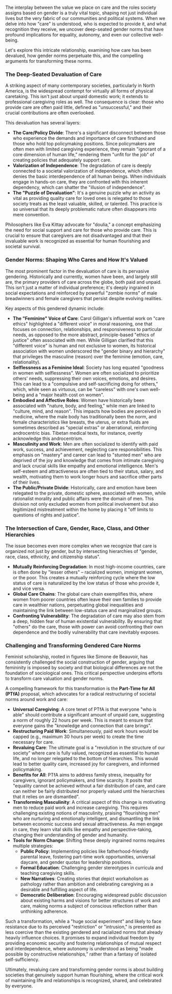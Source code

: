The interplay between the value we place on care and the roles society assigns based on gender is a truly vital topic, shaping not just individual lives but the very fabric of our communities and political systems. When we delve into how "care" is understood, who is expected to provide it, and what recognition they receive, we uncover deep-seated gender norms that have profound implications for equality, autonomy, and even our collective well-being.

Let's explore this intricate relationship, examining how care has been devalued, how gender norms perpetuate this, and the compelling arguments for transforming these norms.

### The Deep-Seated Devaluation of Care

A striking aspect of many contemporary societies, particularly in North America, is the widespread contempt for virtually all forms of physical caretaking. This isn't just about unpaid domestic work; it extends to professional caregiving roles as well. The consequence is clear: those who provide care are often paid little, defined as "unsuccessful," and their crucial contributions are often overlooked.

This devaluation has several layers:

- **The Care/Policy Divide**: There's a significant disconnect between those who experience the demands and importance of care firsthand and those who hold top policymaking positions. Since policymakers are often men with limited caregiving experience, they remain "ignorant of a core dimension of human life," rendering them "unfit for the job" of creating policies that adequately support care.
- **Valorization of Independence**: The degradation of care is deeply connected to a societal valorization of independence, which often denies the basic interdependence of all human beings. When individuals engage in hands-on care, they are confronted with this inherent dependency, which can shatter the "illusion of independence".
- **The "Puzzle of Devaluation"**: It's a genuine puzzle why an activity as vital as providing quality care for loved ones is relegated to those society treats as the least valuable, skilled, or talented. This practice is so universal that its deeply problematic nature often disappears into mere convention.

Philosophers like Eva Kittay advocate for "doulia," a concept emphasizing the need for social support and care for those who provide care. This is crucial to ensure that caregivers are not disadvantaged and that their invaluable work is recognized as essential for human flourishing and societal survival.

### Gender Norms: Shaping Who Cares and How It's Valued

The most prominent factor in the devaluation of care is its pervasive gendering. Historically and currently, women have been, and largely still are, the primary providers of care across the globe, both paid and unpaid. This isn't just a matter of individual preference; it's deeply ingrained in social expectations and reinforced by powerful "zombie norms" of male breadwinners and female caregivers that persist despite evolving realities.

Key aspects of this gendered dynamic include:

- **The "Feminine" Voice of Care**: Carol Gilligan's influential work on "care ethics" highlighted a "different voice" in moral reasoning, one that focuses on connection, relationships, and responsiveness to particular needs, as opposed to the more abstract, principle-based "ethics of justice" often associated with men. While Gilligan clarified that this "different voice" is human and not exclusive to women, its historical association with women underscored the "gender binary and hierarchy" that privileges the masculine (reason) over the feminine (emotion, care, relationality).
- **Selflessness as a Feminine Ideal**: Society has long equated "goodness in women with selflessness". Women are often socialized to prioritize others' needs, suppressing their own voices, emotions, and desires. This can lead to a "compulsive and self-sacrificing doing for others," which, while seen as virtuous, can be "careless" with one's own well-being and a "major health cost on women".
- **Embodied and Affective Roles**: Women have historically been associated with "nature, body, and feeling," while men are linked to "culture, mind, and reason". This impacts how bodies are perceived in medicine, where the male body has traditionally been the norm, and female characteristics like breasts, the uterus, or extra fluids are sometimes described as "special extras" or aberrational, reinforcing androcentric bias. Tibetan medical texts, for instance, overtly acknowledge this androcentrism.
- **Masculinity and Work**: Men are often socialized to identify with paid work, success, and achievement, neglecting care responsibilities. This emphasis on "mastery" and career can lead to "stunted men" who are deprived of the joy and knowledge that comes from intimate caregiving and lack crucial skills like empathy and emotional intelligence. Men's self-esteem and attractiveness are often tied to their status, salary, and wealth, motivating them to work longer hours and sacrifice other parts of their lives.
- **The Public/Private Divide**: Historically, care and emotion have been relegated to the private, domestic sphere, associated with women, while rationalist morality and public affairs were the domain of men. This division not only excluded women from political involvement but also legitimized mistreatment within the home by placing it "off limits to questions of rights and justice".

### The Intersection of Care, Gender, Race, Class, and Other Hierarchies

The issue becomes even more complex when we recognize that care is organized not just by gender, but by intersecting hierarchies of "gender, race, class, ethnicity, and citizenship status".

- **Mutually Reinforcing Degradation**: In most high-income countries, care is often done by "lesser others" – racialized women, immigrant women, or the poor. This creates a mutually reinforcing cycle where the low status of care is naturalized by the low status of those who provide it, and vice versa.
- **Global Care Chains**: The global care chain exemplifies this, where women from poorer countries often leave their own families to provide care in wealthier nations, perpetuating global inequalities and maintaining the link between low-status care and marginalized groups.
- **Confronting Vulnerability**: The degradation of care may also stem from a deep, hidden fear of human existential vulnerability. By ensuring that "others" do the care, those with power can avoid confronting their own dependence and the bodily vulnerability that care inevitably exposes.

### Challenging and Transforming Gendered Care Norms

Feminist scholarship, rooted in figures like Simone de Beauvoir, has consistently challenged the social construction of gender, arguing that femininity is imposed by society and that biological differences are not the foundation of sociological ones. This critical perspective underpins efforts to transform care valuation and gender norms.

A compelling framework for this transformation is the **Part-Time for All (PTfA)** proposal, which advocates for a radical restructuring of societal norms around work and care:

- **Universal Caregiving**: A core tenet of PTfA is that everyone "who is able" should contribute a significant amount of unpaid care, suggesting a norm of roughly 22 hours per week. This is meant to ensure that everyone gains the "knowledge and connection that care brings".
- **Restructuring Paid Work**: Simultaneously, paid work hours would be capped (e.g., maximum 30 hours per week) to create the time necessary for care.
- **Revaluing Care**: The ultimate goal is a "revolution in the structure of our society" where care is fully valued, recognized as essential to human life, and no longer relegated to the bottom of hierarchies. This would lead to better quality care, increased joy for caregivers, and informed policymaking.
- **Benefits for All**: PTfA aims to address family stress, inequality for caregivers, ignorant policymakers, and time scarcity. It posits that "equality cannot be achieved without a fair distribution of care, and care can neither be fairly distributed nor properly valued until the hierarchies that it relies on are dismantled".
- **Transforming Masculinity**: A critical aspect of this change is motivating men to reduce paid work and increase caregiving. This requires challenging existing notions of masculinity, praising "flourishing men" who are nurturing and emotionally intelligent, and dismantling the link between economic success and sexual attractiveness. As men engage in care, they learn vital skills like empathy and perspective-taking, changing their understanding of gender and humanity.
- **Tools for Norm Change**: Shifting these deeply ingrained norms requires multiple strategies:
    - **Public Policy**: Implementing policies like fatherhood-friendly parental leave, fostering part-time work opportunities, universal daycare, and gender quotas for leadership positions.
    - **Formal Education**: Challenging gender stereotypes in curricula and teaching caregiving skills.
    - **New Narratives**: Creating stories that depict workaholism as pathology rather than ambition and celebrating caregiving as a desirable and fulfilling aspect of life.
    - **Democratic Deliberation**: Encouraging widespread public discussion about existing harms and visions for better structures of work and care, making norms a subject of conscious reflection rather than unthinking adherence.

Such a transformation, while a "huge social experiment" and likely to face resistance due to its perceived "restriction" or "intrusion," is presented as less coercive than the existing gendered and racialized norms that already heavily influence choices. It promises to expand individual freedom by providing economic security and fostering relationships of mutual respect and interdependence, where autonomy is understood as being "made possible by constructive relationships," rather than a fantasy of isolated self-sufficiency.

Ultimately, revaluing care and transforming gender norms is about building societies that genuinely support human flourishing, where the critical work of maintaining life and relationships is recognized, shared, and celebrated by everyone.